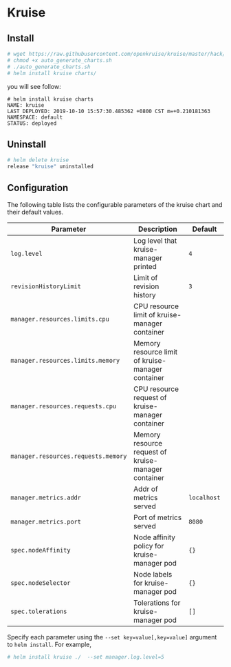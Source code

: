 # Kruise

## Install

```bash
# wget https://raw.githubusercontent.com/openkruise/kruise/master/hack/auto_generate_charts.sh
# chmod +x auto_generate_charts.sh
# ./auto_generate_charts.sh
# helm install kruise charts/
```

you will see follow:

```
# helm install kruise charts
NAME: kruise
LAST DEPLOYED: 2019-10-10 15:57:30.485362 +0800 CST m=+0.210181363
NAMESPACE: default
STATUS: deployed

```

## Uninstall

```bash
# helm delete kruise
release "kruise" uninstalled
```

## Configuration

The following table lists the configurable parameters of the kruise chart and their default values.

| Parameter                                 | Description                                                        | Default                             |
|-------------------------------------------|--------------------------------------------------------------------|-------------------------------------|
| `log.level`                               | Log level that kruise-manager printed                              | `4`                                 |
| `revisionHistoryLimit`                    | Limit of revision history                                          | `3`                                 |
| `manager.resources.limits.cpu`            | CPU resource limit of kruise-manager container                     |                                     |
| `manager.resources.limits.memory`         | Memory resource limit of kruise-manager container                  |                                     |
| `manager.resources.requests.cpu`          | CPU resource request of kruise-manager container                   |                                     |
| `manager.resources.requests.memory`       | Memory resource request of kruise-manager container                |                                     |
| `manager.metrics.addr`                    | Addr of metrics served                                             | `localhost`                         |
| `manager.metrics.port`                    | Port of metrics served                                             | `8080`                              |
| `spec.nodeAffinity`                       | Node affinity policy for kruise-manager pod                        | `{}`                                |
| `spec.nodeSelector`                       | Node labels for kruise-manager pod                                 | `{}`                                |
| `spec.tolerations`                        | Tolerations for kruise-manager pod                                 | `[]`

Specify each parameter using the `--set key=value[,key=value]` argument to `helm install`. For example,

```bash
# helm install kruise ./  --set manager.log.level=5
```